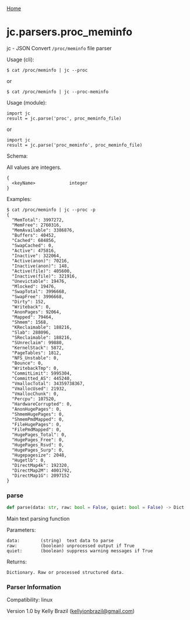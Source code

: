 [Home](https://kellyjonbrazil.github.io/jc/)
<a id="jc.parsers.proc_meminfo"></a>

# jc.parsers.proc\_meminfo

jc - JSON Convert `/proc/meminfo` file parser

Usage (cli):

    $ cat /proc/meminfo | jc --proc

or

    $ cat /proc/meminfo | jc --proc-meminfo

Usage (module):

    import jc
    result = jc.parse('proc', proc_meminfo_file)

or

    import jc
    result = jc.parse('proc_meminfo', proc_meminfo_file)

Schema:

All values are integers.

    {
      <keyName>             integer
    }

Examples:

    $ cat /proc/meminfo | jc --proc -p
    {
      "MemTotal": 3997272,
      "MemFree": 2760316,
      "MemAvailable": 3386876,
      "Buffers": 40452,
      "Cached": 684856,
      "SwapCached": 0,
      "Active": 475816,
      "Inactive": 322064,
      "Active(anon)": 70216,
      "Inactive(anon)": 148,
      "Active(file)": 405600,
      "Inactive(file)": 321916,
      "Unevictable": 19476,
      "Mlocked": 19476,
      "SwapTotal": 3996668,
      "SwapFree": 3996668,
      "Dirty": 152,
      "Writeback": 0,
      "AnonPages": 92064,
      "Mapped": 79464,
      "Shmem": 1568,
      "KReclaimable": 188216,
      "Slab": 288096,
      "SReclaimable": 188216,
      "SUnreclaim": 99880,
      "KernelStack": 5872,
      "PageTables": 1812,
      "NFS_Unstable": 0,
      "Bounce": 0,
      "WritebackTmp": 0,
      "CommitLimit": 5995304,
      "Committed_AS": 445240,
      "VmallocTotal": 34359738367,
      "VmallocUsed": 21932,
      "VmallocChunk": 0,
      "Percpu": 107520,
      "HardwareCorrupted": 0,
      "AnonHugePages": 0,
      "ShmemHugePages": 0,
      "ShmemPmdMapped": 0,
      "FileHugePages": 0,
      "FilePmdMapped": 0,
      "HugePages_Total": 0,
      "HugePages_Free": 0,
      "HugePages_Rsvd": 0,
      "HugePages_Surp": 0,
      "Hugepagesize": 2048,
      "Hugetlb": 0,
      "DirectMap4k": 192320,
      "DirectMap2M": 4001792,
      "DirectMap1G": 2097152
    }

<a id="jc.parsers.proc_meminfo.parse"></a>

### parse

```python
def parse(data: str, raw: bool = False, quiet: bool = False) -> Dict
```

Main text parsing function

Parameters:

    data:        (string)  text data to parse
    raw:         (boolean) unprocessed output if True
    quiet:       (boolean) suppress warning messages if True

Returns:

    Dictionary. Raw or processed structured data.

### Parser Information
Compatibility:  linux

Version 1.0 by Kelly Brazil (kellyjonbrazil@gmail.com)
